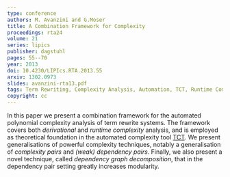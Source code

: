 ```yaml
---
type: conference
authors: M. Avanzini and G.Moser
title: A Combination Framework for Complexity
proceedings: rta24
volume: 21
series: lipics
publisher: dagstuhl
pages: 55--70
year: 2013
doi: 10.4230/LIPIcs.RTA.2013.55
arxiv: 1302.0973
slides: avanzini-rta13.pdf
tags: Term Rewriting, Complexity Analysis, Automation, TCT, Runtime Complexity Analysis
copyright: cc
---
```


In this paper we present a combination framework for the automated
polynomial complexity analysis of term rewrite systems. The framework
covers both *derivational* and *runtime complexity* analysis, 
and is employed as theoretical foundation in the automated complexity tool
[TCT](http://cl-informatik.uibk.ac.at/software/tct).
We present generalisations of powerful complexity techniques, 
notably a generalisation of *complexity pairs* and *(weak) dependency pairs*. 
Finally, we also present a novel technique, called *dependency graph decomposition*, 
that in the dependency pair setting greatly increases modularity.
